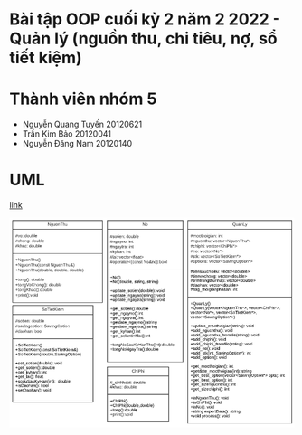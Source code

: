 # Bài tập OOP cuối kỳ 2 năm 2 2022 - Quản lý (nguồn thu, chi tiêu, nợ, sổ tiết kiệm)

# Thành viên nhóm 5

- Nguyễn Quang Tuyến 20120621
- Trần Kim Bảo 20120041
- Nguyễn Đăng Nam 20120140

# UML

[link](https://lucid.app/lucidchart/fdb74ce6-cb66-4911-88c0-12c83dac9f05/view) 

![img](assets/README/image.png)

